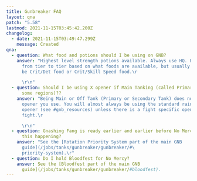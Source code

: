 ```yaml
---
title: Gunbreaker FAQ
layout: qna
patch: "5.58"
lastmod: 2021-11-15T03:45:42.200Z
changelog:
  - date: 2021-11-15T03:49:47.299Z
    message: Created
qna:
  - question: What food and potions should I be using on GNB?
    answer: "Highest level strength potions available. Always use HQ. Food will vary
      from tier to tier based on what foods are available, but usually it will
      be Crit/Det food or Crit/Skill Speed food.\r

      \r\n"
  - question: Should I be using X opener if Main Tanking (called Primary Tank in
      some regions)??
    answer: "Being Main or Off Tank (Primary or Secondary Tank) does not affect what
      opener you use. You will almost always be using the standard raid buff
      opener (see #gnb_resources) unless there is a fight specific opener for a
      fight.\r

      \r\n"
  - question: Gnashing Fang is ready earlier and earlier before No Mercy, why is
      this happening?
    answer: "See the [Rotation Priority System part of the main GNB
      guide](/jobs/tanks/gunbreaker/gunbreaker/#\
      priority-system).\r"
  - question: Do I hold Bloodfest for No Mercy?
    answer: See the [Bloodfest part of the main GNB
      guide](/jobs/tanks/gunbreaker/gunbreaker/#bloodfest).
---
```

